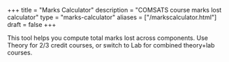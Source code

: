 +++
title = "Marks Calculator"
description = "COMSATS course marks lost calculator"
type = "marks-calculator"
aliases = ["/markscalculator.html"]
draft = false
+++

This tool helps you compute total marks lost across components. Use Theory for 2/3 credit courses, or switch to Lab for combined theory+lab courses.
